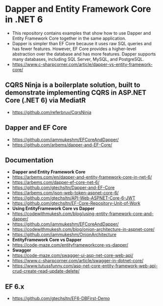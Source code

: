 # Dapper and Entity Framework Core in .NET 6
+ This repository contains examples that show how to use Dapper and Entity Framework Core together in the same application.
+ Dapper is simpler than EF Core because it uses raw SQL queries and has fewer features. However, EF Core provides a higher-level abstraction over the database and has more features. Dapper supports many databases, including SQL Server, MySQL, and PostgreSQL.
+ https://www.c-sharpcorner.com/article/dapper-vs-entity-framework-core/

## CQRS Ninja is a boilerplate solution, built to demonstrate implementing CQRS in ASP.NET Core (.NET 6) via MediatR
+ https://github.com/referbruv/CqrsNinja

## Dapper and EF Core
+ https://github.com/iammukeshm/EFCoreAndDapper/
+ https://github.com/arbems/dapper-and-EF-Core/

## Documentation
+ **Dapper and Entity Framework Core**
+ https://arbems.com/en/dapper-and-entity-framework-core-in-net-6/
+ https://arbems.com/dapper-ef-core-net-6/
+ https://github.com/gtechsltn/Dapper-and-EF-Core
+ https://arbems.com/json-web-token-aspnet-core-6/
+ https://github.com/gtechsltn/API-Web-ASPNET-Core-6-JWT
+ https://github.com/gtechsltn/EF-Core-Repository-Unit-of-Work
+ **Using EntityFramework Core vs Dapper**
+ https://codewithmukesh.com/blog/using-entity-framework-core-and-dapper/
+ https://github.com/iammukeshm/EFCoreAndDapper/
+ https://codewithmukesh.com/blog/onion-architecture-in-aspnet-core/
+ https://github.com/iammukeshm/OnionArchitecture
+ **EntityFramework Core vs Dapper**
+ https://code-maze.com/entityframeworkcore-vs-dapper/
+ **Swagger**
+ https://code-maze.com/swagger-ui-asp-net-core-web-api/
+ https://www.c-sharpcorner.com/article/swagger-in-dotnet-core/
+ https://www.tutussfunny.com/asp-net-core-entity-framework-web-api-crud-create-read-update-delete/

## EF 6.x
+ https://github.com/gtechsltn/EF6-DBFirst-Demo
